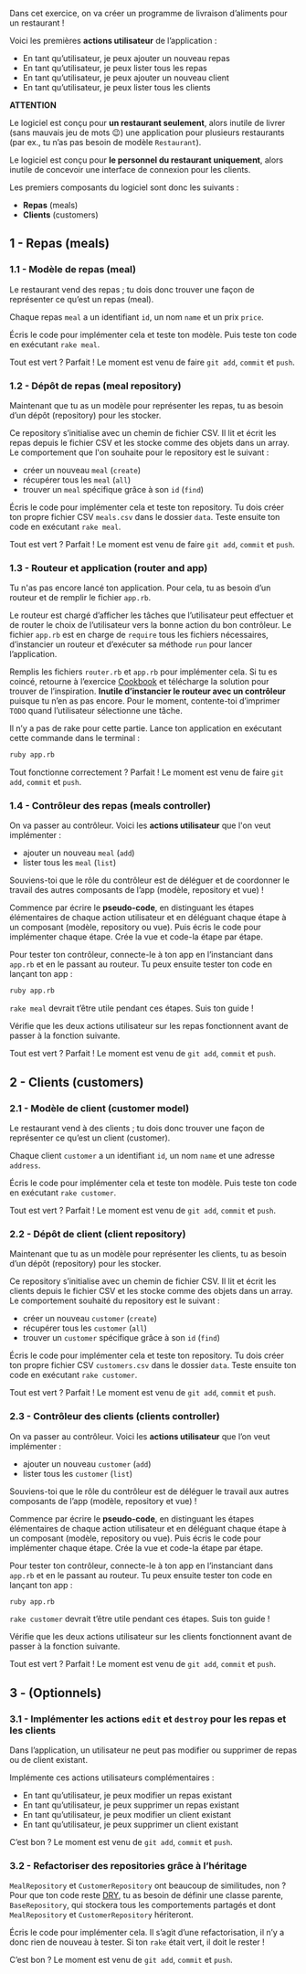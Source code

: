Dans cet exercice, on va créer un programme de livraison d’aliments pour un restaurant !

Voici les premières **actions utilisateur** de l’application :
- En tant qu’utilisateur, je peux ajouter un nouveau repas
- En tant qu’utilisateur, je peux lister tous les repas
- En tant qu’utilisateur, je peux ajouter un nouveau client
- En tant qu’utilisateur, je peux lister tous les clients

**ATTENTION**

Le logiciel est conçu pour **un restaurant seulement**, alors inutile de livrer (sans mauvais jeu de mots 😉) une application pour plusieurs restaurants (par ex., tu n’as pas besoin de modèle `Restaurant`).

Le logiciel est conçu pour **le personnel du restaurant uniquement**, alors inutile de concevoir une interface de connexion pour les clients.

Les premiers composants du logiciel sont donc les suivants :
- **Repas** (meals)
- **Clients** (customers)

## 1 - Repas (meals)

### 1.1 - Modèle de repas (meal)

Le restaurant vend des repas ; tu dois donc trouver une façon de représenter ce qu’est un repas (meal).

Chaque repas `meal` a un identifiant `id`, un nom `name` et un prix `price`.

Écris le code pour implémenter cela et teste ton modèle. Puis teste ton code en exécutant `rake meal`.

Tout est vert ? Parfait ! Le moment est venu de faire `git add`, `commit` et `push`.

### 1.2 - Dépôt de repas (meal repository)

Maintenant que tu as un modèle pour représenter les repas, tu as besoin d’un dépôt (repository) pour les stocker.

Ce repository s’initialise avec un chemin de fichier CSV. Il lit et écrit les repas depuis le fichier CSV et les stocke comme des objets dans un array. Le comportement que l'on souhaite pour le repository est le suivant :
- créer un nouveau `meal` (`create`)
- récupérer tous les `meal` (`all`)
- trouver un `meal` spécifique grâce à son `id` (`find`)

Écris le code pour implémenter cela et teste ton repository. Tu dois créer ton propre fichier CSV `meals.csv` dans le dossier `data`. Teste ensuite ton code en exécutant `rake meal`.

Tout est vert ? Parfait ! Le moment est venu de faire `git add`, `commit` et `push`.

### 1.3 - Routeur et application (router and app)

Tu n'as pas encore lancé ton application. Pour cela, tu as besoin d’un routeur et de remplir le fichier `app.rb`.

Le routeur est chargé d’afficher les tâches que l’utilisateur peut effectuer et de router le choix de l’utilisateur vers la bonne action du bon contrôleur. Le fichier `app.rb` est en charge de `require` tous les fichiers nécessaires, d’instancier un routeur et d’exécuter sa méthode `run` pour lancer l’application.

Remplis les fichiers `router.rb` et `app.rb` pour implémenter cela. Si tu es coincé, retourne à l’exercice [Cookbook](https://kitt.lewagon.com/camps/<user.batch_slug>/challenges?path=02-OOP%2F03-Cookbook%2F02-Cookbook) et télécharge la solution pour trouver de l’inspiration. **Inutile d’instancier le routeur avec un contrôleur** puisque tu n’en as pas encore. Pour le moment, contente-toi d’imprimer `TODO` quand l’utilisateur sélectionne une tâche.

Il n’y a pas de rake pour cette partie. Lance ton application en exécutant cette commande dans le terminal :

```bash
ruby app.rb
```

Tout fonctionne correctement ? Parfait ! Le moment est venu de faire `git add`, `commit` et `push`.

### 1.4 - Contrôleur des repas (meals controller)

On va passer au contrôleur. Voici les **actions utilisateur** que l'on veut implémenter :
- ajouter un nouveau `meal` (`add`)
- lister tous les `meal` (`list`)

Souviens-toi que le rôle du contrôleur est de déléguer et de coordonner le travail des autres composants de l’app (modèle, repository et vue) !

Commence par écrire le **pseudo-code**, en distinguant les étapes élémentaires de chaque action utilisateur et en déléguant chaque étape à un composant (modèle, repository ou vue). Puis écris le code pour implémenter chaque étape. Crée la vue et code-la étape par étape.

Pour tester ton contrôleur, connecte-le à ton app en l’instanciant dans `app.rb` et en le passant au routeur. Tu peux ensuite tester ton code en lançant ton app :

```bash
ruby app.rb
```

`rake meal` devrait t’être utile pendant ces étapes. Suis ton guide !

Vérifie que les deux actions utilisateur sur les repas fonctionnent avant de passer à la fonction suivante.

Tout est vert ? Parfait ! Le moment est venu de `git add`, `commit` et `push`.

## 2 - Clients (customers)

### 2.1 - Modèle de client (customer model)

Le restaurant vend à des clients ; tu dois donc trouver une façon de représenter ce qu’est un client (customer).

Chaque client `customer` a un identifiant `id`, un nom `name` et une adresse `address`.

Écris le code pour implémenter cela et teste ton modèle. Puis teste ton code en exécutant `rake customer`.

Tout est vert ? Parfait ! Le moment est venu de `git add`, `commit` et `push`.

### 2.2 - Dépôt de client (client repository)

Maintenant que tu as un modèle pour représenter les clients, tu as besoin d’un dépôt (repository) pour les stocker.

Ce repository s’initialise avec un chemin de fichier CSV. Il lit et écrit les clients depuis le fichier CSV et les stocke comme des objets dans un array. Le comportement souhaité du repository est le suivant :
- créer un nouveau `customer` (`create`)
- récupérer tous les `customer` (`all`)
- trouver un `customer` spécifique grâce à son `id` (`find`)

Écris le code pour implémenter cela et teste ton repository. Tu dois créer ton propre fichier CSV `customers.csv` dans le dossier `data`. Teste ensuite ton code en exécutant `rake customer`.

Tout est vert ? Parfait ! Le moment est venu de `git add`, `commit` et `push`.

### 2.3 - Contrôleur des clients (clients controller)

On va passer au contrôleur. Voici les **actions utilisateur** que l’on veut implémenter :
- ajouter un nouveau `customer` (`add`)
- lister tous les `customer` (`list`)

Souviens-toi que le rôle du contrôleur est de déléguer le travail aux autres composants de l’app (modèle, repository et vue) !

Commence par écrire le **pseudo-code**, en distinguant les étapes élémentaires de chaque action utilisateur et en déléguant chaque étape à un composant (modèle, repository ou vue). Puis écris le code pour implémenter chaque étape. Crée la vue et code-la étape par étape.

Pour tester ton contrôleur, connecte-le à ton app en l’instanciant dans `app.rb` et en le passant au routeur. Tu peux ensuite tester ton code en lançant ton app :

```bash
ruby app.rb
```

`rake customer` devrait t’être utile pendant ces étapes. Suis ton guide !

Vérifie que les deux actions utilisateur sur les clients fonctionnent avant de passer à la fonction suivante.

Tout est vert ? Parfait ! Le moment est venu de `git add`, `commit` et `push`.

## 3 - (Optionnels)

### 3.1 - Implémenter les actions `edit` et `destroy` pour les repas et les clients

Dans l’application, un utilisateur ne peut pas modifier ou supprimer de repas ou de client existant.

Implémente ces actions utilisateurs complémentaires :
- En tant qu’utilisateur, je peux modifier un repas existant
- En tant qu’utilisateur, je peux supprimer un repas existant
- En tant qu’utilisateur, je peux modifier un client existant
- En tant qu’utilisateur, je peux supprimer un client existant

C’est bon ? Le moment est venu de `git add`, `commit` et `push`.

### 3.2 - Refactoriser des repositories grâce à l’héritage

`MealRepository` et `CustomerRepository` ont beaucoup de similitudes, non ? Pour que ton code reste [DRY](https://fr.wikipedia.org/wiki/Ne_vous_r%C3%A9p%C3%A9tez_pas), tu as besoin de définir une classe parente, `BaseRepository`, qui stockera tous les comportements partagés et dont `MealRepository` et `CustomerRepository` hériteront.

Écris le code pour implémenter cela. Il s’agit d’une refactorisation, il n’y a donc rien de nouveau à tester. Si ton `rake` était vert, il doit le rester !

C’est bon ? Le moment est venu de `git add`, `commit` et `push`.

